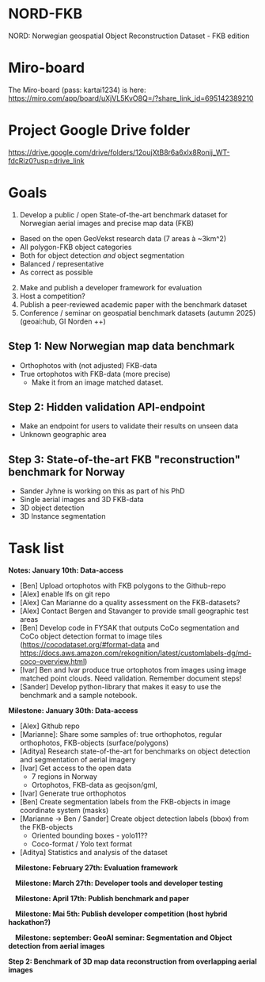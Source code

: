# NORD-FKB
NORD: Norwegian geospatial Object Reconstruction Dataset - FKB edition




# Miro-board

The Miro-board (pass: kartai1234) is here: https://miro.com/app/board/uXjVL5KvO8Q=/?share_link_id=695142389210

# Project Google Drive folder

https://drive.google.com/drive/folders/12oujXtB8r6a6xlx8Ronij_WT-fdcRiz0?usp=drive_link

# Goals
1. Develop a public / open State-of-the-art benchmark dataset for Norwegian aerial images and precise map data (FKB)
* Based on the open GeoVekst research data (7 areas à ~3km^2)
* All polygon-FKB object categories
* Both for object detection _and_ object segmentation
* Balanced / representative
* As correct as possible

2. Make and publish a developer framework for evaluation
3. Host a competition?
4. Publish a peer-reviewed academic paper with the benchmark dataset
5. Conference / seminar on geospatial benchmark datasets (autumn 2025) (geoai:hub, GI Norden ++)

## Step 1: New Norwegian map data benchmark
* Orthophotos with (not adjusted) FKB-data
* True ortophotos with FKB-data (more precise)
  * Make it from an image matched dataset. 

## Step 2: Hidden validation API-endpoint
* Make an endpoint for users to validate their results on unseen data
* Unknown geographic area

## Step 3: State-of-the-art FKB "reconstruction" benchmark for Norway
* Sander Jyhne is working on this as part of his PhD
* Single aerial images and 3D FKB-data
* 3D object detection
* 3D Instance segmentation

# Task list

**Notes: January 10th: Data-access**

* [Ben] Upload ortophotos with FKB polygons to the Github-repo
* [Alex] enable lfs on git repo
* [Alex] Can Marianne do a quality assessment on the FKB-datasets?
* [Alex] Contact Bergen and Stavanger to provide small geographic test areas
* [Ben] Develop code in FYSAK that outputs CoCo segmentation and CoCo object detection format to image tiles (https://cocodataset.org/#format-data and https://docs.aws.amazon.com/rekognition/latest/customlabels-dg/md-coco-overview.html)
* [Ivar] Ben and Ivar produce true ortophotos from images using image matched point clouds. Need validation. Remember document steps!
* [Sander] Develop python-library that makes it easy to use the benchmark and a sample notebook.

**Milestone: January 30th: Data-access**

* [Alex] Github repo
* [Marianne]: Share some samples of: true orthophotos, regular orthophotos, FKB-objects (surface/polygons)
* [Aditya] Research state-of-the-art for benchmarks on object detection and segmentation of aerial imagery
* [Ivar] Get access to the open data
   * 7 regions in Norway
   * Ortophotos, FKB-data as geojson/gml,
* [Ivar] Generate true orthophotos
* [Ben] Create segmentation labels from the FKB-objects in image coordinate system (masks)
* [Marianne -> Ben / Sander] Create object detection labels (bbox) from the FKB-objects
   * Oriented bounding boxes - yolo11??
   * Coco-format / Yolo text format
* [Aditya] Statistics and analysis of the dataset


 **Milestone: February 27th: Evaluation framework**

 **Milestone: March 27th: Developer tools and developer testing**

 **Milestone: April 17th: Publish benchmark and paper**

 **Milestone: Mai 5th: Publish developer competition (host hybrid hackathon?)**

 **Milestone: september: GeoAI seminar: Segmentation and Object detection from aerial images**

**Step 2: Benchmark of 3D map data reconstruction from overlapping aerial images**
